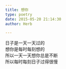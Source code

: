 ```yaml
---  
title: 想你  
type: poetry  
date: 2015-05-20 21:14:30  
author: Herb  

---  
```

日子是一天一天过的  
想你是每时每刻想的  
所以一天一天想你总是不断  
所以每时每刻日子过得很慢